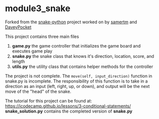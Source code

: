 # module3_snake

Forked from the [snake-python](https://github.com/samertm/snake-python/graphs/contributors) project worked on by [samertm](https://github.com/samertm) and [DaveyPocket](https://github.com/DaveyPocket) 


This project contains three main files
  1. __game.py__ the game controller that initializes the game board and executes game play
  2. __snake.py__ the snake class that knows it's direction, location, score, and length
  3. __utils.py__ the utility class that contains helper methods for the controller

  
The project is not complete. The `move(self, input_direction)` function in snake.py is incomplete. The responsibility of this function is to take in a direction as an input (left, right, up, or down), and output will be the next move of the "head" of the snake.

The tutorial for this project can be found at: https://icodecamp.github.io/lessons/3-conditional-statements/
__snake_solution.py__ contains the completed version of __snake.py__
